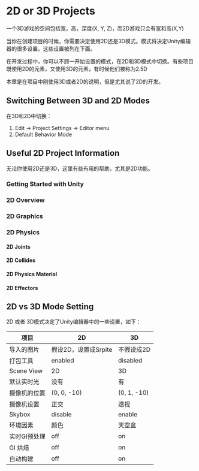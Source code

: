 # 2D or 3D Projects
一个3D游戏的空间包括宽，高，深度(X, Y, Z)，而2D游戏只会有宽和高(X,Y)

当你在创建项目的时候，你需要决定使用2D还是3D模式。模式将决定Unity编辑器的很多设置。这些设置被列在下面。

在开发过程中，你可以不顾一开始设置的模式，在2D和3D模式中切换。有些项目既使用2D的元素，又使用3D的元素，有时候他们被称为2.5D

本章是在项目中刚使用3D或者2D的说明，但是尤其说了2D的开发。

## Switching Between 3D and 2D Modes
在3D和2D中切换：
1. Edit -> Project Settings -> Editor menu
2. Default Behavior Mode

## Useful 2D Project Information
无论你使用2D还是3D，这里有些有用的帮助，尤其是2D功能。

### Getting Started with Unity

### 2D Overview

### 2D Graphics

### 2D Physics

#### 2D Joints

#### 2D Collides

#### 2D Physics Material

#### 2D Effectors

## 2D vs 3D Mode Setting
2D 或者 3D模式决定了Unity编辑器中的一些设置，如下：

项目| 2D | 3D
----|------|----
导入的图片 | 假设2D，设置成Srpite  | 不假设成2D
打包工具| enabled | disabled
Scene View| 2D | 3D
默认实时光 | 没有 | 有
摄像机的位置|(0, 0, -10) | (0, 1, -10)
摄像机设置| 正交 | 透视
Skybox | disable | enable
环境因素| 颜色| 天空盒
实时GI预处理| off | on
GI 烘焙 | off | on
自动构建| off | on

